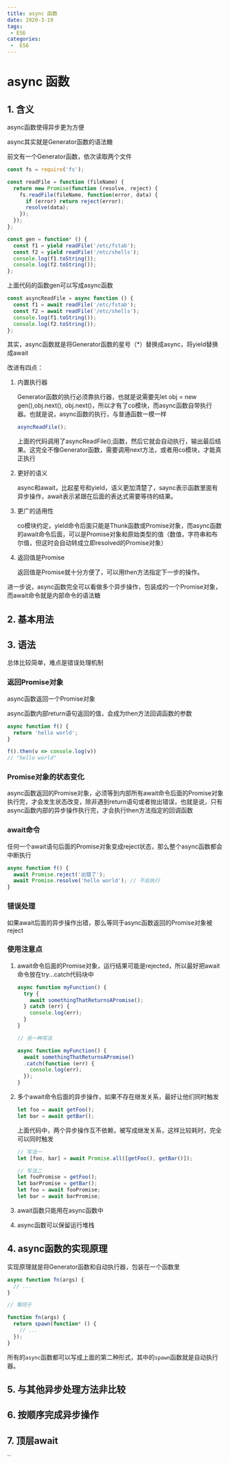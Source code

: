 ```yaml
---
title: async 函数
date: 2020-3-19
tags:
 - ES6
categories:
 -  ES6
---
```


# async 函数

## 1. 含义

async函数使得异步更为方便

async其实就是Generator函数的语法糖

前文有一个Generator函数，依次读取两个文件

```javascript
const fs = require('fs');

const readFile = function (fileName) {
  return new Promise(function (resolve, reject) {
    fs.readFile(fileName, function(error, data) {
      if (error) return reject(error);
      resolve(data);
    });
  });
};

const gen = function* () {
  const f1 = yield readFile('/etc/fstab');
  const f2 = yield readFile('/etc/shells');
  console.log(f1.toString());
  console.log(f2.toString());
};
```

上面代码的函数gen可以写成async函数

```javascript
const asyncReadFile = async function () {
  const f1 = await readFile('/etc/fstab');
  const f2 = await readFile('/etc/shells');
  console.log(f1.toString());
  console.log(f2.toString());
};
```

其实，async函数就是将Generator函数的星号（*）替换成async，将yield替换成await

改进有四点：

1. 内置执行器

   Generator函数的执行必须靠执行器，也就是说需要先let obj = new gen(),obj.next(), obj.next()，所以才有了co模块，而async函数自带执行器。也就是说，async函数的执行，与普通函数一模一样

   ```javascript
   asyncReadFile();
   ```

   上面的代码调用了asyncReadFile();函数，然后它就会自动执行，输出最后结果。这完全不像Generator函数，需要调用next方法，或者用co模块，才能真正执行

2. 更好的语义

   async和await，比起星号和yield，语义更加清楚了，saync表示函数里面有异步操作，await表示紧跟在后面的表达式需要等待的结果。

3. 更广的适用性

   co模块约定，yield命令后面只能是Thunk函数或Promise对象，而async函数的await命令后面，可以是Promise对象和原始类型的值（数值，字符串和布尔值，但这时会自动转成立即resolved的Promise对象）

4. 返回值是Promise

   返回值是Promise就十分方便了，可以用then方法指定下一步的操作。

进一步说，async函数完全可以看做多个异步操作，包装成的一个Promise对象，而await命令就是内部命令的语法糖

## 2. 基本用法

## 3. 语法

总体比较简单，难点是错误处理机制

### 返回Promise对象

async函数返回一个Promise对象

async函数内部return语句返回的值，会成为then方法回调函数的参数

```javascript
async function f() {
  return 'hello world';
}

f().then(v => console.log(v))
// "hello world"
```

### Promise对象的状态变化

async函数返回的Promise对象，必须等到内部所有await命令后面的Promise对象执行完，才会发生状态改变，除非遇到return语句或者抛出错误，也就是说，只有async函数内部的异步操作执行完，才会执行then方法指定的回调函数

### await命令

任何一个await语句后面的Promise对象变成reject状态，那么整个async函数都会中断执行

```javascript
async function f() {
  await Promise.reject('出错了');
  await Promise.resolve('hello world'); // 不会执行
}
```

### 错误处理

如果await后面的异步操作出错，那么等同于async函数返回的Promise对象被reject

### 使用注意点

1. await命令后面的Promise对象，运行结果可能是rejected，所以最好把await命令放在try...catch代码块中

   ```javascript
   async function myFunction() {
     try {
       await somethingThatReturnsAPromise();
     } catch (err) {
       console.log(err);
     }
   }
   
   // 另一种写法
   
   async function myFunction() {
     await somethingThatReturnsAPromise()
     .catch(function (err) {
       console.log(err);
     });
   }
   ```

2. 多个await命令后面的异步操作，如果不存在继发关系，最好让他们同时触发

   ```javascript
   let foo = await getFoo();
   let bar = await getBar();
   ```

   上面代码中，两个异步操作互不依赖，被写成继发关系，这样比较耗时，完全可以同时触发

   ```javascript
   // 写法一
   let [foo, bar] = await Promise.all([getFoo(), getBar()]);
   
   // 写法二
   let fooPromise = getFoo();
   let barPromise = getBar();
   let foo = await fooPromise;
   let bar = await barPromise;
   ```

3. await函数只能用在async函数中

4. async函数可以保留运行堆栈

## 4. async函数的实现原理

实现原理就是将Generator函数和自动执行器，包装在一个函数里

```javascript
async function fn(args) {
  // ...
}

// 等同于

function fn(args) {
  return spawn(function* () {
    // ...
  });
}
```

所有的`async`函数都可以写成上面的第二种形式，其中的`spawn`函数就是自动执行器。

## 5. 与其他异步处理方法非比较

## 6. 按顺序完成异步操作

## 7. 顶层await













``























































